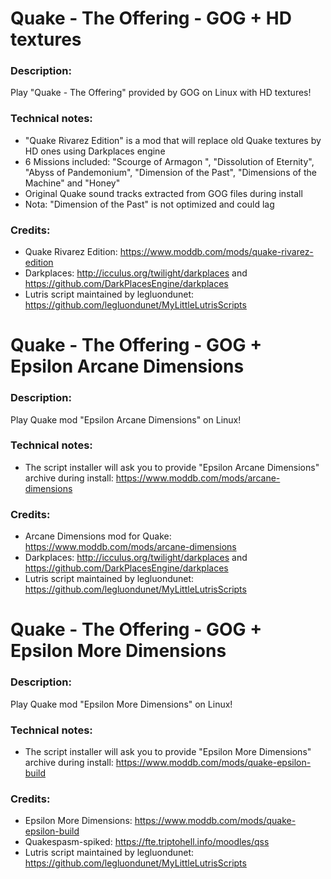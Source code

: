 # Quake - The Offering - GOG + HD textures
### Description:
Play "Quake - The Offering" provided by GOG on Linux with HD textures!
### Technical notes:
- "Quake Rivarez Edition" is a mod that will replace old Quake textures by HD ones using Darkplaces engine
- 6 Missions included: "Scourge of Armagon ", "Dissolution of Eternity", "Abyss of Pandemonium", "Dimension of the Past", "Dimensions of the Machine" and "Honey"
- Original Quake sound tracks extracted from GOG files during install
- Nota: "Dimension of the Past" is not optimized and could lag
### Credits:
- Quake Rivarez Edition: https://www.moddb.com/mods/quake-rivarez-edition
- Darkplaces: http://icculus.org/twilight/darkplaces and https://github.com/DarkPlacesEngine/darkplaces
- Lutris script maintained by legluondunet: https://github.com/legluondunet/MyLittleLutrisScripts


# Quake - The Offering - GOG + Epsilon Arcane Dimensions
### Description:
Play Quake mod "Epsilon Arcane Dimensions" on Linux!
### Technical notes:
- The script installer will ask you to provide "Epsilon Arcane Dimensions" archive during install: https://www.moddb.com/mods/arcane-dimensions
### Credits:
- Arcane Dimensions mod for Quake: https://www.moddb.com/mods/arcane-dimensions
- Darkplaces: http://icculus.org/twilight/darkplaces and https://github.com/DarkPlacesEngine/darkplaces
- Lutris script maintained by legluondunet: https://github.com/legluondunet/MyLittleLutrisScripts


# Quake - The Offering - GOG + Epsilon More Dimensions
### Description:
Play Quake mod "Epsilon More Dimensions" on Linux!
### Technical notes:
- The script installer will ask you to provide "Epsilon More Dimensions" archive during install: https://www.moddb.com/mods/quake-epsilon-build
### Credits:
- Epsilon More Dimensions: https://www.moddb.com/mods/quake-epsilon-build
- Quakespasm-spiked: https://fte.triptohell.info/moodles/qss
- Lutris script maintained by legluondunet: https://github.com/legluondunet/MyLittleLutrisScripts
